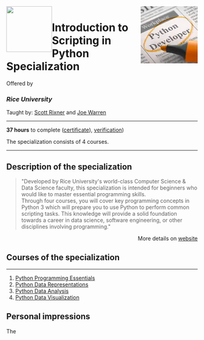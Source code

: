 <a href="https://www.coursera.org/specializations/introduction-scripting-in-python">
  <img src="/img/Introduction_to_Scripting_in_Python_Specialization_logo.avif" width="150" align="right">
</a>

<img src="https://upload.wikimedia.org/wikipedia/en/7/7d/Rice_Logo_280_Blue.svg" width="120" height="120" align="left">

# Introduction to Scripting in Python Specialization

Offered by 
### *Rice University*

Taught by: [Scott Rixner](https://www.coursera.org/instructor/~726142) and [Joe Warren](https://www.coursera.org/instructor/~527518)

---

**37 hours** to complete ([certificate](./Certificate/Coursera_Certificate_Introduction_to_Scripting_in_Python_Specialization.pdf)), [verification](https://coursera.org/verify/specialization/DWWUF5UABHYM))

The specialization consists of 4 courses. 

---

## Description of the specialization

>"Developed by Rice University's world-class Computer Science & Data Science faculty, this specialization is intended for beginners who would like to master essential programming skills.   
  Through four courses, you will cover key programming concepts in Python 3 which will prepare you to use Python to perform common scripting tasks.  This knowledge will provide a solid foundation towards a career in data science, software engineering, or other disciplines involving programming."

<p align="right">More details on <a href="https://www.coursera.org/specializations/introduction-scripting-in-python">website</a></p>

## Courses of the specialization

---

1. [Python Programming Essentials](./Python%20Programming%20Essentials)
2. [Python Data Representations](./Python%20Data%20Representations)
3. [Python Data Analysis](./Python%20Data%20Analysis)
4. [Python Data Visualization](./Python%20Data%20Visualization)

## Personal impressions

The 

